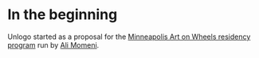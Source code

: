 # In the beginning #

Unlogo started as a proposal for the [Minneapolis Art on Wheels residency program](http://minneapolisartonwheels.org/) run by [Ali Momeni](http://alimomeni.net/).